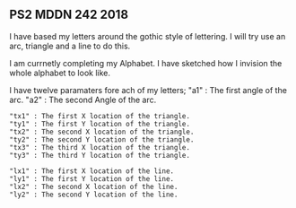 ## PS2 MDDN 242 2018

I have based my letters around the gothic style of lettering. I will try use an arc, triangle and a line to do this.

I am currnetly completing my Alphabet. I have sketched how I invision the whole alphabet to look like.

I have twelve paramaters fore ach of my letters;
	"a1" : The first angle of the arc.
  	"a2" : The second Angle of the arc.

  	"tx1" : The first X location of the triangle.
  	"ty1" : The first Y location of the triangle.
  	"tx2" : The second X location of the triangle.
  	"ty2" : The second Y location of the triangle.
  	"tx3" : The third X location of the triangle.
  	"ty3" : The third Y location of the triangle.

  	"lx1" : The first X location of the line.
  	"ly1" : The first Y location of the line.
  	"lx2" : The second X location of the line.
  	"ly2" : The second Y location of the line.

